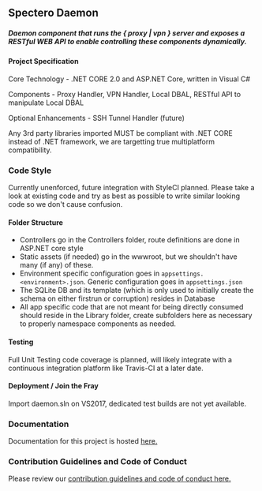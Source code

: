 ## Spectero Daemon
##### Daemon component that runs the { proxy | vpn } server and exposes a RESTful WEB API to enable controlling these components dynamically.

#### Project Specification

Core Technology - .NET CORE 2.0 and ASP.NET Core, written in Visual C#

Components - Proxy Handler, VPN Handler, Local DBAL, RESTful API to manipulate Local DBAL

Optional Enhancements - SSH Tunnel Handler (future)

Any 3rd party libraries imported MUST be compliant with .NET CORE instead of .NET framework, we are targetting true multiplatform compatibility.


### Code Style

Currently unenforced, future integration with StyleCI planned. Please take a look at existing code and try as best as possible to write similar looking code so we don't cause confusion.

#### Folder Structure

* Controllers go in the Controllers folder, route definitions are done in ASP.NET core style
* Static assets (if needed) go in the wwwroot, but we shouldn't have many (if any) of these.
* Environment specific configuration goes in `appsettings.<environment>.json`. Generic configuration goes in `appsettings.json`
* The SQLite DB and its template (which is only used to initially create the schema on either firstrun or corruption) resides in Database
* All app specific code that are not meant for being directly consumed should reside in the Library folder, create subfolders here as necessary to properly namespace components as needed.

#### Testing

Full Unit Testing code coverage is planned, will likely integrate with a continuous integration platform like Travis-CI at a later date.

#### Deployment / Join the Fray

Import daemon.sln on VS2017, dedicated test builds are not yet available.

### Documentation ###

Documentation for this project is hosted [here.](https://spectero.atlassian.net/wiki/spaces/docs/pages/98323/Overview)

### Contribution Guidelines and Code of Conduct ###

Please review our [contribution guidelines and code of conduct here.](https://spectero.atlassian.net/wiki/spaces/docs/pages/1081408/Open+Source)